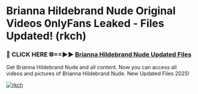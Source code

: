 # Brianna Hildebrand Nude Original Videos 0nlyFans Leaked - Files Updated! (rkch)

<h3>🔴 CLICK HERE 🌐==►► <a href="https://tinyurl.com/52m3yx9h" rel="nofollow">Brianna Hildebrand Nude Updated Files</a></h3>

Get Brianna Hildebrand Nude and all content. Now you can access all videos and pictures of Brianna Hildebrand Nude. New Updated Files 2025!

[![rkch](https://i.imgur.com/TnHtlc8.gif)](https://tinyurl.com/52m3yx9h)

